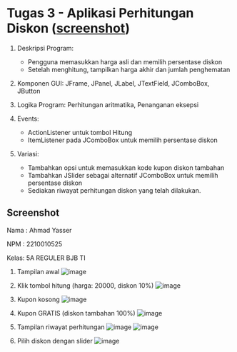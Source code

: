 # Tugas 3 - Aplikasi Perhitungan Diskon ([screenshot](#screenshot))

1. Deskripsi Program:

   - Pengguna memasukkan harga asli dan memilih persentase diskon
   - Setelah menghitung, tampilkan harga akhir dan jumlah penghematan

2. Komponen GUI: JFrame, JPanel, JLabel, JTextField, JComboBox, JButton

3. Logika Program: Perhitungan aritmatika, Penanganan eksepsi

4. Events:

   - ActionListener untuk tombol Hitung
   - ItemListener pada JComboBox untuk memilih persentase diskon

5. Variasi:

   - Tambahkan opsi untuk memasukkan kode kupon diskon tambahan
   - Tambahkan JSlider sebagai alternatif JComboBox untuk memilih persentase diskon
   - Sediakan riwayat perhitungan diskon yang telah dilakukan.

## Screenshot

Nama : Ahmad Yasser

NPM  : 2210010525

Kelas: 5A REGULER BJB TI

1. Tampilan awal
![image](https://github.com/user-attachments/assets/ab79be93-8769-4595-9c57-aac48dd72540)

2. Klik tombol hitung (harga: 20000, diskon 10%)
![image](https://github.com/user-attachments/assets/5d21d0c7-126c-42ff-a9d4-a8d48ecee398)

3. Kupon kosong
![image](https://github.com/user-attachments/assets/a8a9099e-3bf8-4217-a5d7-adbb43dec242)

4. Kupon GRATIS (diskon tambahan 100%)
![image](https://github.com/user-attachments/assets/a82a30df-c4fb-4447-9ec1-cc4092eca382)

5. Tampilan riwayat perhitungan
![image](https://github.com/user-attachments/assets/0ee542fc-ff5c-49b9-ad96-03e31893d9a6)
![image](https://github.com/user-attachments/assets/a1ee6b18-ee35-4951-9fef-b81e2c19bbdd)

6. Pilih diskon dengan slider
![image](https://github.com/user-attachments/assets/2457e95a-bdc2-43e7-9727-304f4b522dfb)
